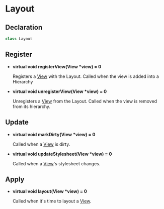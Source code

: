 # Layout

## Declaration

```C++
class Layout
```

## Register

* **virtual void registerView(View \*view) = 0**

	Registers a [View](../ui/view.md) with the Layout. Called when the view is added into a Hierarchy

* **virtual void unregisterView(View \*view) = 0**

	Unregisters a [View](../ui/view.md) from the Layout. Called when the view is removed from its hierarchy.

## Update

* **virtual void markDirty(View \*view) = 0**
	
	Called when a [View](../ui/view.md) is dirty.

* **virtual void updateStylesheet(View \*view) = 0**

	Called when a [View](../ui/view.md)'s stylesheet changes.

## Apply

* **virtual void layout(View \*view) = 0**

	Called when it's time to layout a [View](../ui/view.md).
